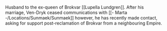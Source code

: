 Husband to the ex-queen of Brokvar [[Lupella Lundgren]]. After his marriage, Ven-Dryk ceased communications with [[- Marta -/Locations/Sunmaek/Sunmaek]] however, he has recently made contact, asking for support post-reclamation of Brokvar from a neighbouring Empire.
